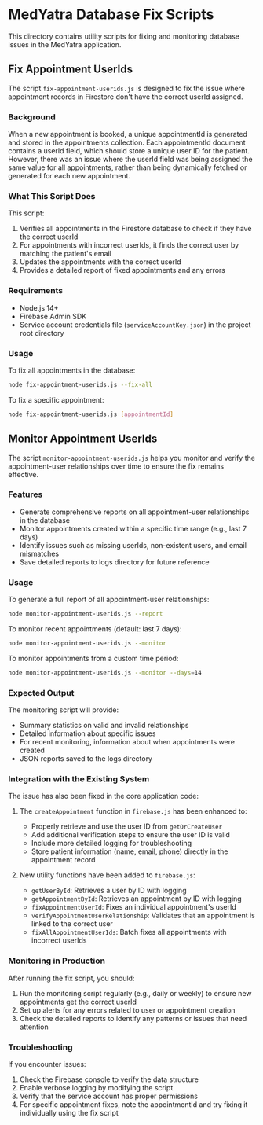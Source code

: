 # MedYatra Database Fix Scripts

This directory contains utility scripts for fixing and monitoring database issues in the MedYatra application.

## Fix Appointment UserIds

The script `fix-appointment-userids.js` is designed to fix the issue where appointment records in Firestore don't have the correct userId assigned.

### Background

When a new appointment is booked, a unique appointmentId is generated and stored in the appointments collection. Each appointmentId document contains a userId field, which should store a unique user ID for the patient. However, there was an issue where the userId field was being assigned the same value for all appointments, rather than being dynamically fetched or generated for each new appointment.

### What This Script Does

This script:
1. Verifies all appointments in the Firestore database to check if they have the correct userId
2. For appointments with incorrect userIds, it finds the correct user by matching the patient's email
3. Updates the appointments with the correct userId
4. Provides a detailed report of fixed appointments and any errors

### Requirements

- Node.js 14+
- Firebase Admin SDK
- Service account credentials file (`serviceAccountKey.json`) in the project root directory

### Usage

To fix all appointments in the database:

```bash
node fix-appointment-userids.js --fix-all
```

To fix a specific appointment:

```bash
node fix-appointment-userids.js [appointmentId]
```

## Monitor Appointment UserIds

The script `monitor-appointment-userids.js` helps you monitor and verify the appointment-user relationships over time to ensure the fix remains effective.

### Features

- Generate comprehensive reports on all appointment-user relationships in the database
- Monitor appointments created within a specific time range (e.g., last 7 days)
- Identify issues such as missing userIds, non-existent users, and email mismatches
- Save detailed reports to logs directory for future reference

### Usage

To generate a full report of all appointment-user relationships:

```bash
node monitor-appointment-userids.js --report
```

To monitor recent appointments (default: last 7 days):

```bash
node monitor-appointment-userids.js --monitor
```

To monitor appointments from a custom time period:

```bash
node monitor-appointment-userids.js --monitor --days=14
```

### Expected Output

The monitoring script will provide:
- Summary statistics on valid and invalid relationships
- Detailed information about specific issues
- For recent monitoring, information about when appointments were created
- JSON reports saved to the logs directory

### Integration with the Existing System

The issue has also been fixed in the core application code:

1. The `createAppointment` function in `firebase.js` has been enhanced to:
   - Properly retrieve and use the user ID from `getOrCreateUser`
   - Add additional verification steps to ensure the user ID is valid
   - Include more detailed logging for troubleshooting
   - Store patient information (name, email, phone) directly in the appointment record

2. New utility functions have been added to `firebase.js`:
   - `getUserById`: Retrieves a user by ID with logging
   - `getAppointmentById`: Retrieves an appointment by ID with logging
   - `fixAppointmentUserId`: Fixes an individual appointment's userId
   - `verifyAppointmentUserRelationship`: Validates that an appointment is linked to the correct user
   - `fixAllAppointmentUserIds`: Batch fixes all appointments with incorrect userIds

### Monitoring in Production

After running the fix script, you should:

1. Run the monitoring script regularly (e.g., daily or weekly) to ensure new appointments get the correct userId
2. Set up alerts for any errors related to user or appointment creation
3. Check the detailed reports to identify any patterns or issues that need attention

### Troubleshooting

If you encounter issues:

1. Check the Firebase console to verify the data structure
2. Enable verbose logging by modifying the script
3. Verify that the service account has proper permissions
4. For specific appointment fixes, note the appointmentId and try fixing it individually using the fix script
